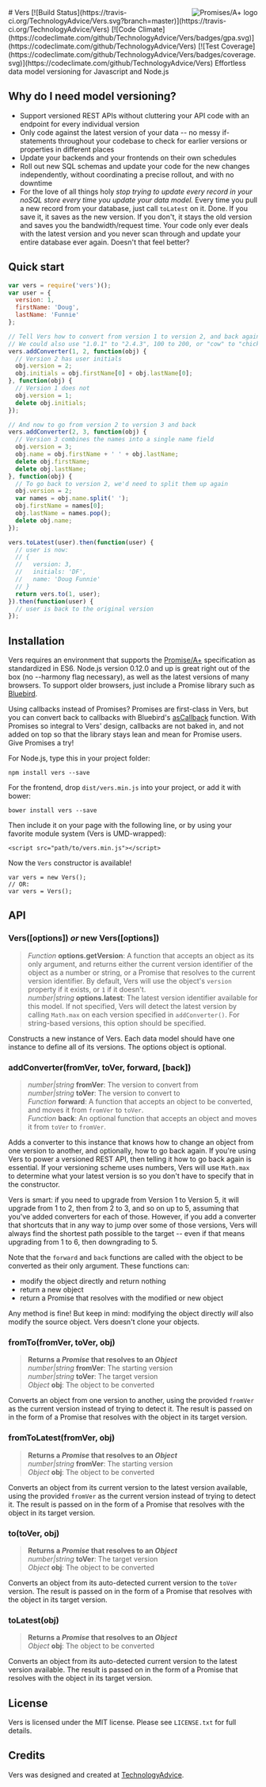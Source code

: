<a href="http://promisesaplus.com/">
    <img src="https://promises-aplus.github.io/promises-spec/assets/logo-small.png"
         align="right" valign="top" alt="Promises/A+ logo" />
</a>
# Vers [![Build Status](https://travis-ci.org/TechnologyAdvice/Vers.svg?branch=master)](https://travis-ci.org/TechnologyAdvice/Vers) [![Code Climate](https://codeclimate.com/github/TechnologyAdvice/Vers/badges/gpa.svg)](https://codeclimate.com/github/TechnologyAdvice/Vers) [![Test Coverage](https://codeclimate.com/github/TechnologyAdvice/Vers/badges/coverage.svg)](https://codeclimate.com/github/TechnologyAdvice/Vers)
Effortless data model versioning for Javascript and Node.js

## Why do I need model versioning?
- Support versioned REST APIs without cluttering your API code with an endpoint
for every individual version
- Only code against the latest version of your data -- no messy if-statements
throughout your codebase to check for earlier versions or properties in
different places
- Update your backends and your frontends on their own schedules 
- Roll out new SQL schemas and update your code for the new changes
independently, without coordinating a precise rollout, and with no downtime
- For the love of all things holy _stop trying to update every record in your
noSQL store every time you update your data model._ Every time you pull a new
record from your database, just call `toLatest` on it. Done. If you save it,
it saves as the new version. If you don't, it stays the old version and saves
you the bandwidth/request time. Your code only ever deals with the latest
version and you never scan through and update your entire database ever again.
Doesn't that feel better?

## Quick start
```javascript
var vers = require('vers')();
var user = {
  version: 1,
  firstName: 'Doug',
  lastName: 'Funnie'
};

// Tell Vers how to convert from version 1 to version 2, and back again.
// We could also use "1.0.1" to "2.4.3", 100 to 200, or "cow" to "chicken"
vers.addConverter(1, 2, function(obj) {
  // Version 2 has user initials
  obj.version = 2;
  obj.initials = obj.firstName[0] + obj.lastName[0];
}, function(obj) {
  // Version 1 does not
  obj.version = 1;
  delete obj.initials;
});

// And now to go from version 2 to version 3 and back
vers.addConverter(2, 3, function(obj) {
  // Version 3 combines the names into a single name field 
  obj.version = 3;
  obj.name = obj.firstName + ' ' + obj.lastName;
  delete obj.firstName;
  delete obj.lastName;
}, function(obj) {
  // To go back to version 2, we'd need to split them up again
  obj.version = 2;
  var names = obj.name.split(' ');
  obj.firstName = names[0];
  obj.lastName = names.pop();
  delete obj.name;
});

vers.toLatest(user).then(function(user) {
  // user is now:
  // {
  //   version: 3,
  //   initials: 'DF',
  //   name: 'Doug Funnie'
  // }
  return vers.to(1, user);
}).then(function(user) {
  // user is back to the original version
});
```

## Installation
Vers requires an environment that supports the
[Promise/A+](https://promisesaplus.com/) specification as standardized in ES6.
Node.js version 0.12.0 and up is great right out of the box (no --harmony flag
necessary), as well as the latest versions of many browsers. To support older
browsers, just include a Promise library such as
[Bluebird](https://github.com/petkaantonov/bluebird).

Using callbacks instead of Promises? Promises are first-class in Vers, but you
can convert back to callbacks with Bluebird's [asCallback](https://github.com/petkaantonov/bluebird/blob/master/API.md#ascallbackfunction-callback--object-options---promise)
function. With Promises so integral to Vers' design, callbacks are not baked
in, and not added on top so that the library stays lean and mean for Promise
users. Give Promises a try!

For Node.js, type this in your project folder:

    npm install vers --save

For the frontend, drop `dist/vers.min.js` into your project, or add it with
bower:

    bower install vers --save

Then include it on your page with the following line, or by using your favorite
module system (Vers is UMD-wrapped):

    <script src="path/to/vers.min.js"></script>

Now the `Vers` constructor is available!

    var vers = new Vers();
    // OR:
    var vers = Vers();

## API
### Vers([options]) _or_ new Vers([options])
> _Function_ **options.getVersion**: A function that accepts an object as its
only argument, and returns either the current version identifier of the object
as a number or string, or a Promise that resolves to the current version
identifier. By default, Vers will use the object's `version` property if it
exists, or `1` if it doesn't.  
> _number|string_ **options.latest**: The latest version identifier available for
this model. If not specified, Vers will detect the latest version by calling
`Math.max` on each version specified in `addConverter()`. For string-based
versions, this option should be specified.

Constructs a new instance of Vers. Each data model should have one instance to
define all of its versions. The options object is optional.

### addConverter(fromVer, toVer, forward, [back])
> _number|string_ **fromVer**: The version to convert from  
> _number|string_ **toVer**: The version to convert to  
> _Function_ **forward**: A function that accepts an object to be converted,
and moves it from `fromVer` to `toVer`.  
> _Function_ **back**: An optional function that accepts an object and moves it
from `toVer` to `fromVer`.

Adds a converter to this instance that knows how to change an object from one
version to another, and optionally, how to go back again. If you're using Vers
to power a versioned REST API, then telling it how to go back again is
essential. If your versioning scheme uses numbers, Vers will use `Math.max` to
determine what your latest version is so you don't have to specify that in the
constructor.

Vers is smart: if you need to upgrade from Version 1 to Version 5, it will
upgrade from 1 to 2, then from 2 to 3, and so on up to 5, assuming that you've
added converters for each of those. However, if you add a converter that
shortcuts that in any way to jump over some of those versions, Vers will always
find the shortest path possible to the target -- even if that means upgrading
from 1 to 6, then downgrading to 5. 

Note that the `forward` and `back` functions are called with the object to be
converted as their only argument. These functions can:
- modify the object directly and return nothing
- return a new object
- return a Promise that resolves with the modified or new object

Any method is fine! But keep in mind: modifying the object directly _will_ also
modify the source object. Vers doesn't clone your objects.

### fromTo(fromVer, toVer, obj)
> **Returns a _Promise_ that resolves to an _Object_**  
> _number|string_ **fromVer**: The starting version  
> _number|string_ **toVer**: The target version  
> _Object_ **obj**: The object to be converted

Converts an object from one version to another, using the provided `fromVer` as
the current version instead of trying to detect it. The result is passed on
in the form of a Promise that resolves with the object in its target version.

### fromToLatest(fromVer, obj)
> **Returns a _Promise_ that resolves to an _Object_**  
> _number|string_ **fromVer**: The starting version  
> _Object_ **obj**: The object to be converted

Converts an object from its current version to the latest version available,
using the provided `fromVer` as the current version instead of trying to detect
it. The result is passed on in the form of a Promise that resolves with the
object in its target version.

### to(toVer, obj)
> **Returns a _Promise_ that resolves to an _Object_**  
> _number|string_ **toVer**: The target version  
> _Object_ **obj**: The object to be converted

Converts an object from its auto-detected current version to the `toVer`
version. The result is passed on in the form of a Promise that resolves with
the object in its target version.

### toLatest(obj)
> **Returns a _Promise_ that resolves to an _Object_**  
> _Object_ **obj**: The object to be converted

Converts an object from its auto-detected current version to the latest version
available. The result is passed on in the form of a Promise that resolves with
the object in its target version.

## License
Vers is licensed under the MIT license. Please see `LICENSE.txt` for full
details.

## Credits
Vers was designed and created at
[TechnologyAdvice](http://technologyadvice.com).
